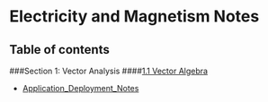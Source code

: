 # Electricity and Magnetism Notes

## Table of contents
###Section 1: Vector Analysis
####[1.1 Vector Algebra](./VectorAlgebra)
- [Application_Deployment_Notes](./deployment.md)
